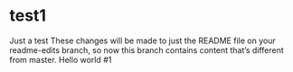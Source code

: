 # test1
Just a test
These changes will be made to just the README file on your readme-edits branch, so now this branch contains content that’s different from master.
Hello world #1
